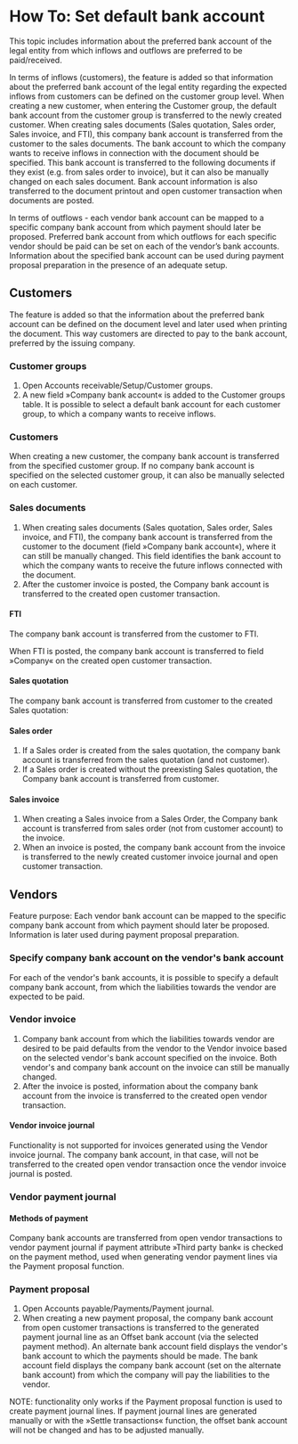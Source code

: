 # How To: Set default bank account

This topic includes information about the preferred bank account of the legal entity from which inflows and outflows are preferred to be paid/received.

In terms of inflows (customers), the feature is added so that information about the preferred bank account of the legal entity regarding the expected inflows from customers can be defined on the customer group level. When creating a new customer, when entering the Customer group, the default bank account from the customer group is transferred to the newly created customer. When creating sales documents (Sales quotation, Sales order, Sales invoice, and FTI), this company bank account is transferred from the customer to the sales documents. The bank account to which the company wants to receive inflows in connection with the document should be specified. This bank account is transferred to the following documents if they exist (e.g. from sales order to invoice), but it can also be manually changed on each sales document. Bank account information is also transferred to the document printout and open customer transaction when documents are posted.

In terms of outflows - each vendor bank account can be mapped to a specific company bank account from which payment should later be proposed. Preferred bank account from which outflows for each specific vendor should be paid can be set on each of the vendor’s bank accounts. Information about the specified bank account can be used during payment proposal preparation in the presence of an adequate setup.

## Customers

The feature is added so that the information about the preferred bank account can be defined on the document level and later used when printing the document. This way customers are directed to pay to the bank account, preferred by the issuing company. 

### Customer groups

1. Open Accounts receivable/Setup/Customer groups.
2. A new field »Company bank account« is added to the Customer groups table. It is possible to select a default bank account for each customer group, to which a company wants to receive inflows.
 
### Customers

When creating a new customer, the company bank account is transferred from the specified customer group. If no company bank account is specified on the selected customer group, it can also be manually selected on each customer.
 
### Sales documents

1. When creating sales documents (Sales quotation, Sales order, Sales invoice, and FTI), the company bank account is transferred from the customer to the document (field »Company bank account«), where it can still be manually changed. This field identifies the bank account to which the company wants to receive the future inflows connected with the document.
2. After the customer invoice is posted, the Company bank account is transferred to the created open customer transaction.

#### FTI

The company bank account is transferred from the customer to FTI.
 
When FTI is posted, the company bank account is transferred to field »Company« on the created open customer transaction.
 
#### Sales quotation

The company bank account is transferred from customer to the created Sales quotation:
 
#### Sales order

1. If a Sales order is created from the sales quotation, the company bank account is transferred from the sales quotation (and not customer).
2. If a Sales order is created without the preexisting Sales quotation, the Company bank account is transferred from customer.

#### Sales invoice

1. When creating a Sales invoice from a Sales Order, the Company bank account is transferred from sales order (not from customer account) to the invoice.
2. When an invoice is posted, the company bank account from the invoice is transferred to the newly created customer invoice journal and open customer transaction.
 
## Vendors

Feature purpose: Each vendor bank account can be mapped to the specific company bank account from which payment should later be proposed. Information is later used during payment proposal preparation. 

### Specify company bank account on the vendor's bank account

For each of the vendor's bank accounts, it is possible to specify a default company bank account, from which the liabilities towards the vendor are expected to be paid.
 
### Vendor invoice

1. Company bank account from which the liabilities towards vendor are desired to be paid defaults from the vendor to the Vendor invoice based on the selected vendor's bank account specified on the invoice. Both vendor's and company bank account on the invoice can still be manually changed.
2. After the invoice is posted, information about the company bank account from the invoice is transferred to the created open vendor transaction.
 
#### Vendor invoice journal

Functionality is not supported for invoices generated using the Vendor invoice journal. The company bank account, in that case, will not be transferred to the created open vendor transaction once the vendor invoice journal is posted.

### Vendor payment journal

#### Methods of payment

Company bank accounts are transferred from open vendor transactions to vendor payment journal if payment attribute »Third party bank« is checked on the payment method, used when generating vendor payment lines via the Payment proposal function.
 
### Payment proposal

1. Open Accounts payable/Payments/Payment journal.
2. When creating a new payment proposal, the company bank account from open customer transactions is transferred to the generated payment journal line as an Offset bank account (via the selected payment method).
An alternate bank account field displays the vendor's bank account to which the payments should be made. The bank account field displays the company bank account (set on the alternate bank account) from which the company will pay the liabilities to the vendor.
 
NOTE: functionality only works if the Payment proposal function is used to create payment journal lines. If payment journal lines are generated manually or with the »Settle transactions« function, the offset bank account will not be changed and has to be adjusted manually.
